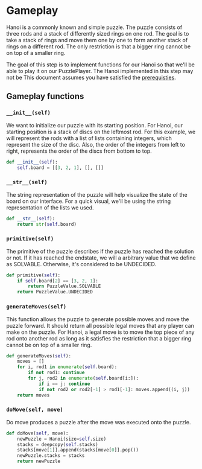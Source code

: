 # Gameplay
Hanoi is a commonly known and simple puzzle. The puzzle consists of three rods and a stack of differently sized rings on one rod. The goal is to take a stack of rings and move them one by one to form another stack of rings on a different rod. The only restriction is that a bigger ring cannot be on top of a smaller ring.

The goal of this step is to implement functions for our Hanoi so that we'll be able to play it on our PuzzlePlayer. The Hanoi implemented in this step may not be  This document assumes you have satisfied the [prerequisties](). 
## Gameplay functions
### `__init__(self)`
We want to initialize our puzzle with its starting position. For Hanoi, our starting position is a stack of discs on the leftmost rod. For this example, we will represent the rods with a list of lists containing integers, which represent the size of the disc. Also, the order of the integers from left to right, represents the order of the discs from bottom to top.
```python
def __init__(self):
    self.board = [[3, 2, 1], [], []]
```
### `__str__(self)`
The string representation of the puzzle will help visualize the state of the board on our interface. For a quick visual, we'll be using the string representation of the lists we used.
```python
def __str__(self):
    return str(self.board)
```
### `primitive(self)`
The primitive of the puzzle describes if the puzzle has reached the solution or not. If it has reached the endstate, we will a arbitrary value that we define as SOLVABLE. Otherwise, it's considered to be UNDECIDED. 
```python
def primitive(self):
    if self.board[2] == [3, 2, 1]:
        return PuzzleValue.SOLVABLE
    return PuzzleValue.UNDECIDED
```
### `generateMoves(self)`
This function allows the puzzle to generate possible moves and move the puzzle forward. It should return all possible legal moves that any player can make on the puzzle. For Hanoi, a legal move is to move the top piece of any rod onto another rod as long as it satisfies the restriction that a bigger ring cannot be on top of a smaller ring.
```python
def generateMoves(self):
    moves = []
    for i, rod1 in enumerate(self.board):
        if not rod1: continue
        for j, rod2 in enumerate(self.board[i:]):
            if i == j: continue
            if not rod2 or rod2[-1] > rod1[-1]: moves.append((i, j))
    return moves
```
### `doMove(self, move)`
Do move produces a puzzle after the move was executed onto the puzzle.
```python
def doMove(self, move):
    newPuzzle = Hanoi(size=self.size)
    stacks = deepcopy(self.stacks)
    stacks[move[1]].append(stacks[move[0]].pop())
    newPuzzle.stacks = stacks
    return newPuzzle
```
